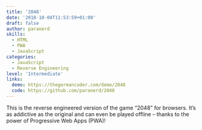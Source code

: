 ```yaml
---
title: '2048'
date: '2018-10-04T11:53:59+01:00'
draft: false
author: paranerd
skills:
  - HTML
  - PWA
  - JavaScript
categories:
  - JavaScript
  - Reverse Engineering
level: 'Intermediate'
links: 
  demo: https://thegermancoder.com/demo/2048
  code: https://github.com/paranerd/2048
---
```


This is the reverse engineered version of the game “2048” for browsers. It’s as addictive as the original and can even be played offline – thanks to the power of Progressive Web Apps (PWA)!
